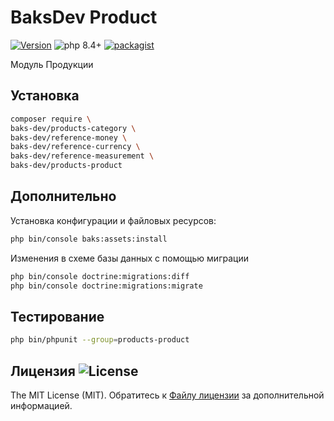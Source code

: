 # BaksDev Product

[![Version](https://img.shields.io/badge/version-7.3.28-blue)](https://github.com/baks-dev/products-product/releases)
![php 8.4+](https://img.shields.io/badge/php-min%208.4-red.svg)
[![packagist](https://img.shields.io/badge/packagist-green)](https://packagist.org/packages/baks-dev/products-product)

Модуль Продукции

## Установка

``` bash
composer require \
baks-dev/products-category \
baks-dev/reference-money \
baks-dev/reference-currency \
baks-dev/reference-measurement \
baks-dev/products-product
```

## Дополнительно

Установка конфигурации и файловых ресурсов:

``` bash
php bin/console baks:assets:install
```

Изменения в схеме базы данных с помощью миграции

``` bash
php bin/console doctrine:migrations:diff
php bin/console doctrine:migrations:migrate
```

## Тестирование

``` bash
php bin/phpunit --group=products-product
```

## Лицензия ![License](https://img.shields.io/badge/MIT-green)

The MIT License (MIT). Обратитесь к [Файлу лицензии](LICENSE.md) за дополнительной информацией.
